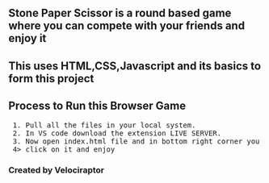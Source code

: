 ## Stone Paper Scissor is a round based game where you can compete with your friends and enjoy it
<h2>This uses HTML,CSS,Javascript and its basics to form this project</h2>


## Process to Run this Browser Game
<pre>
 1. Pull all the files in your local system.
 2. In VS code download the extension LIVE SERVER.
 3. Now open index.html file and in bottom right corner you will see GO Live button in taskbar of the vs code.
 4> click on it and enjoy
</pre>


<h3>Created by Velociraptor</h3>
